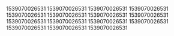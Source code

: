 1539070026531
1539070026531
1539070026531
1539070026531
1539070026531
1539070026531
1539070026531
1539070026531
1539070026531
1539070026531
1539070026531
1539070026531
1539070026531
1539070026531
1539070026531